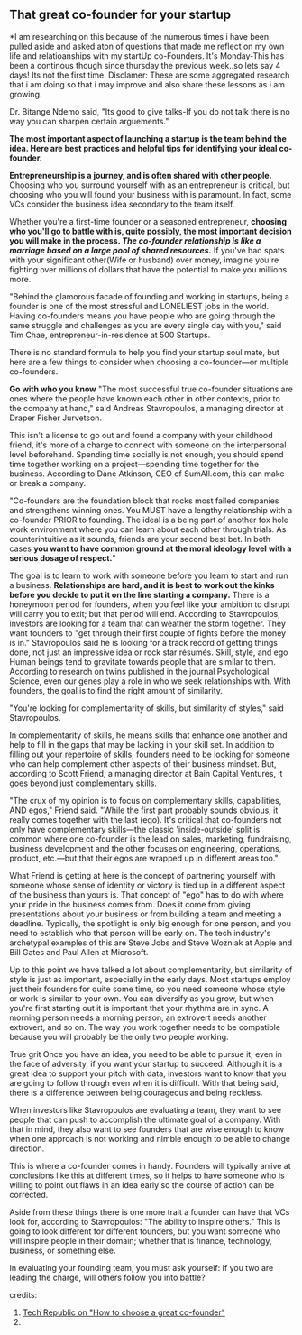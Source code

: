 ## That great co-founder for your startup

*I am researching on this because of the numerous times i have been pulled aside and asked aton of questions that made me reflect on my own life and relatioanships with my startUp co-Founders.
It's Monday-This has been a continous though since thursday the previous week..so lets say 4 days! Its not the first time.
Disclamer: These are some aggregated research that i am doing so that i may improve and also share these lessons as i am growing.

Dr. Bitange Ndemo said, "Its good to give talks-If you do not talk there is no way you can sharpen certain arguements."


**The most important aspect of launching a startup is the team behind the idea. Here are best practices and helpful tips for identifying your ideal co-founder.**


**Entrepreneurship is a journey, and is often shared with other people.** Choosing who you surround yourself with as an entrepreneur is critical, but choosing who you will found your business with is paramount. In fact, some VCs consider the business idea secondary to the team itself.

Whether you're a first-time founder or a seasoned entrepreneur, **choosing who you'll go to battle with is, quite possibly, the most important decision you will make in the process. *The co-founder relationship is like a marriage based on a large pool of shared resources.***
If you've had spats with your significant other(Wife or husband) over money, imagine you're fighting over millions of dollars that have the potential to make you millions more.

"Behind the glamorous facade of founding and working in startups, being a founder is one of the most stressful and LONELIEST jobs in the world. Having co-founders means you have people who are going through the same struggle and challenges as you are every single day with you," said Tim Chae, entrepreneur-in-residence at 500 Startups.

There is no standard formula to help you find your startup soul mate, but here are a few things to consider when choosing a co-founder—or multiple co-founders.

**Go with who you know**
"The most successful true co-founder situations are ones where the people have known each other in other contexts, prior to the company at hand," said Andreas Stavropoulos, a managing director at Draper Fisher Jurvetson.

This isn't a license to go out and found a company with your childhood friend, it's more of a charge to connect with someone on the interpersonal level beforehand. Spending time socially is not enough, you should spend time together working on a project—spending time together for the business. According to Dane Atkinson, CEO of SumAll.com, this can make or break a company.

"Co-founders are the foundation block that rocks most failed companies and strengthens winning ones. You MUST have a lengthy relationship with a co-founder PRIOR to founding. The ideal is a being part of another fox hole work environment where you can learn about each other through trials. As counterintuitive as it sounds, friends are your second best bet. In both cases **you want to have common ground at the moral ideology level with a serious dosage of respect.**"

The goal is to learn to work with someone before you learn to start and run a business. **Relationships are hard, and it is best to work out the kinks before you decide to put it on the line starting a company.** There is a honeymoon period for founders, when you feel like your ambition to disrupt will carry you to exit; but that period will end. According to Stavropoulos, investors are looking for a team that can weather the storm together. They want founders to "get through their first couple of fights before the money is in." Stavropoulos said he is looking for a track record of getting things done, not just an impressive idea or rock star résumés.
Skill, style, and ego
Human beings tend to gravitate towards people that are similar to them. According to research on twins published in the journal Psychological Science, even our genes play a role in who we seek relationships with. With founders, the goal is to find the right amount of similarity.

"You're looking for complementarity of skills, but similarity of styles," said Stavropoulos.

In complementarity of skills, he means skills that enhance one another and help to fill in the gaps that may be lacking in your skill set. In addition to filling out your repertoire of skills, founders need to be looking for someone who can help complement other aspects of their business mindset. But, according to Scott Friend, a managing director at Bain Capital Ventures, it goes beyond just complementary skills.

"The crux of my opinion is to focus on complementary skills, capabilities, AND egos," Friend said. "While the first part probably sounds obvious, it really comes together with the last (ego).  It's critical that co-founders not only have complementary skills—the classic 'inside-outside' split is common where one co-founder is the lead on sales, marketing, fundraising, business development and the other focuses on engineering, operations, product, etc.—but that their egos are wrapped up in different areas too."

What Friend is getting at here is the concept of partnering yourself with someone whose sense of identity or victory is tied up in a different aspect of the business than yours is. That concept of "ego" has to do with where your pride in the business comes from. Does it come from giving presentations about your business or from building a team and meeting a deadline. Typically, the spotlight is only big enough for one person, and you need to establish who that person will be early on. The tech industry's archetypal examples of this are Steve Jobs and Steve Wozniak at Apple and Bill Gates and Paul Allen at Microsoft.

Up to this point we have talked a lot about complementarity, but similarity of style is just as important, especially in the early days. Most startups employ just their founders for quite some time, so you need someone whose style or work is similar to your own. You can diversify as you grow, but when you're first starting out it is important that your rhythms are in sync. A morning person needs a morning person, an extrovert needs another extrovert, and so on. The way you work together needs to be compatible because you will probably be the only two people working.

True grit
Once you have an idea, you need to be able to pursue it, even in the face of adversity, if you want your startup to succeed. Although it is a great idea to support your pitch with data, investors want to know that you are going to follow through even when it is difficult. With that being said, there is a difference between being courageous and being reckless.

When investors like Stavropoulos are evaluating a team, they want to see people that can push to accomplish the ultimate goal of a company. With that in mind, they also want to see founders that are wise enough to know when one approach is not working and nimble enough to be able to change direction.

This is where a co-founder comes in handy. Founders will typically arrive at conclusions like this at different times, so it helps to have someone who is willing to point out flaws in an idea early so the course of action can be corrected.

Aside from these things there is one more trait a founder can have that VCs look for, according to Stavropoulos: "The ability to inspire others." This is going to look different for different founders, but you want someone who will inspire people in their domain; whether that is finance, technology, business, or something else.

In evaluating your founding team, you must ask yourself: If you two are leading the charge, will others follow you into battle?


credits:

1. [Tech Republic on "How to choose a great co-founder"](http://www.techrepublic.com/article/how-to-choose-a-great-co-founder-for-your-startup/)
2.
